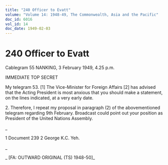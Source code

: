 ```yaml
---
title: "240 Officer to Evatt"
volume: "Volume 14: 1948-49, The Commonwealth, Asia and the Pacific"
doc_id: 6016
vol_id: 14
doc_date: 1949-02-03
---
```


# 240 Officer to Evatt

Cablegram 55 NANKING, 3 February 1949, 4.25 p.m.

IMMEDIATE TOP SECRET

My telegram 53. [1] The Vice-Minister for Foreign Affairs [2] has advised that the Acting President is most anxious that you should make a statement, on the lines indicated, at a very early date.

2\. Therefore, I repeat my proposal in paragraph (2) of the abovementioned telegram regarding 9th February. Broadcast could point out your position as President of the United Nations Assembly.

_

1 Document 239 2 George K.C. Yeh.

_

_ [FA: OUTWARD ORIGINAL (TS) 1948-50]_
